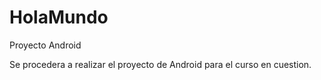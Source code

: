 # HolaMundo
Proyecto Android

Se procedera a realizar el proyecto de  Android para el curso en cuestion.
